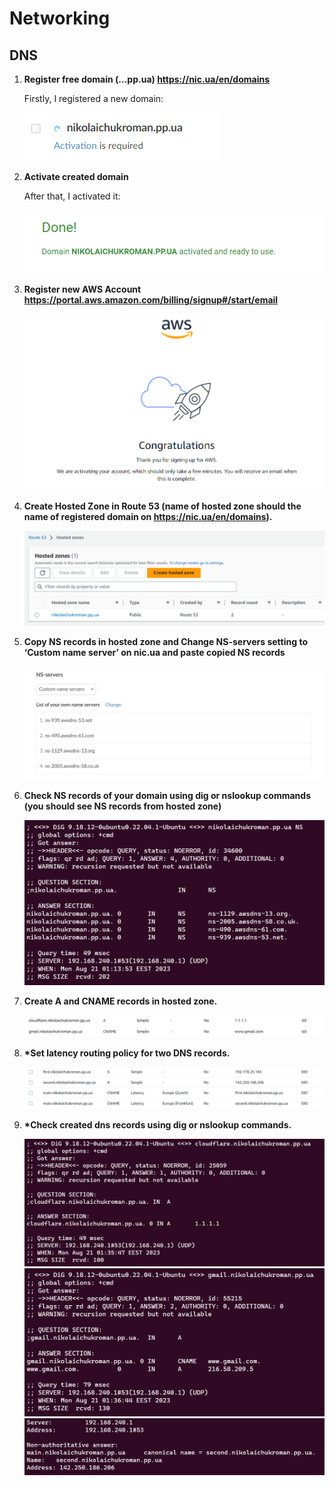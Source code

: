 # Networking

## DNS

1. **Register free domain (…pp.ua) https://nic.ua/en/domains**

    Firstly, I registered a new domain:

    ![](images/domain_registered.png)

2. **Activate created domain**

    After that, I activated it:

    ![](images/domain_activated.png)

3. **Register new AWS Account https://portal.aws.amazon.com/billing/signup#/start/email**

    ![](images/sign_up_complete.png)

4. **Create Hosted Zone in Route 53 (name of hosted zone should the name of registered domain on https://nic.ua/en/domains).**

    ![](images/hosted_zone_created.png)

5. **Copy NS records in hosted zone and Change NS-servers setting to ‘Custom name server’ on nic.ua and paste copied NS records**

    ![](images/custom_ns.png)

6. **Check NS records of your domain using dig or nslookup commands (you should see NS records from hosted zone)**

    ![](images/dig_ns.png)

7. **Create A and CNAME records in hosted zone.**

    ![](images/a_and_cname_records.png)

8. **\*Set latency routing policy for two DNS records.**

    ![](images/latency_based.png)

9. **\*Check created dns records using dig or nslookup commands.**

    ![](images/dig_1.png)
    ![](images/dig_2.png)
    ![](images/nslookup_result.png)